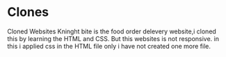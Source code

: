 # Clones
Cloned Websites
Kninght bite is the food order delevery website,i cloned this by learning the HTML and CSS.
But this websites is not responsive.
in this i applied css in the HTML file only i have not created one more file.
